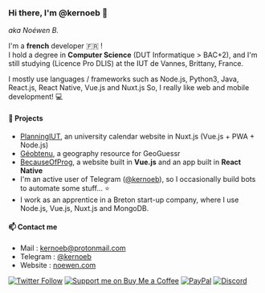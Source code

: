 ### Hi there, I'm @kernoeb 👋
*aka Noéwen B.*  

I'm a **french** developer :fr: !  
I hold a degree in **Computer Science** (DUT Informatique > BAC+2), and I'm still studying (Licence Pro DLIS) at the IUT de Vannes, Brittany, France.

I mostly use languages / frameworks such as Node.js, Python3, Java, React.js, React Native, Vue.js and Nuxt.js 
So, I really like web and mobile development! :computer:

#### 🔭 Projects
- [PlanningIUT](https://github.com/kernoeb/planningiut), an university calendar website in Nuxt.js (Vue.js + PWA + Node.js)
- [Géobtenu](https://github.com/kernoeb/geobtenu), a geography resource for GeoGuessr
- [BecauseOfProg](https://github.com/BecauseOfProg), a website built in **Vue.js** and an app built in **React Native**
- I'm an active user of Telegram ([@kernoeb](https://t.me/kernoeb)), so I occasionally build bots to automate some stuff... :star:
- I work as an apprentice in a Breton start-up company, where I use Node.js, Vue.js, Nuxt.js and MongoDB.


#### 📫 Contact me
- Mail : kernoeb@protonmail.com  
- Telegram : [@kernoeb](https://t.me/kernoeb)
- Website : [noewen.com](https://noewen.com)

[![Twitter Follow](https://img.shields.io/twitter/follow/kernoeb?color=%231DA1F2&label=Follow%20me&logo=Twitter&style=for-the-badge)](https://twitter.com/kernoeb) 
[![Support me on Buy Me a Coffee](https://img.shields.io/badge/Support%20me-☕-orange.svg?style=for-the-badge&label=Buy%20me%20a%20coffee)](https://www.buymeacoffee.com/kernoeb)
[![PayPal](https://img.shields.io/badge/Donate-💵-yellow.svg?style=for-the-badge&label=PayPal)](https://www.paypal.com/kernoeb)
[![Discord](https://img.shields.io/discord/272454426038370304?color=7289da&label=Discord&logo=discord&style=for-the-badge)](https://discord.becauseofprog.fr)
